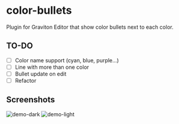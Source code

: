# color-bullets
Plugin for Graviton Editor that show color bullets next to each color.

## TO-DO
- [ ] Color name support (cyan, blue, purple...)
- [ ] Line with more than one color
- [ ] Bullet update on edit
- [ ] Refactor

## Screenshots
![demo-dark](https://i.imgur.com/dNRHQMo.png)
![demo-light](https://i.imgur.com/fcJcFYE.png)